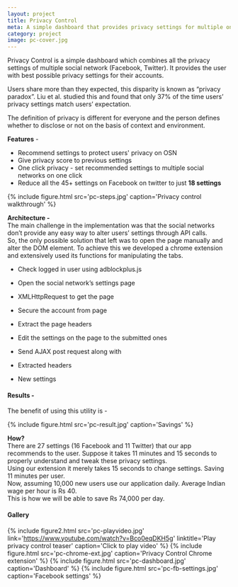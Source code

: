 ```yaml
---
layout: project
title: Privacy Control
meta: A simple dashboard that provides privacy settings for multiple online social networks (OSN) and recommends the best possible configuration. 
category: project
image: pc-cover.jpg
---
```


Privacy Control is a simple dashboard which combines all the privacy settings of multiple social network (Facebook, Twitter). It provides the user with best possible privacy settings for their accounts.

Users share more than they expected, this disparity is known as “privacy paradox”. Liu et al. studied this and found that only 37% of the time users’ privacy settings match users’ expectation.

The definition of privacy is different for everyone and the person defines whether to disclose or not on the basis of context and environment.

**Features** -  

*   Recommend settings to protect users' privacy on OSN
*   Give privacy score to previous settings
*   One click privacy - set recommended settings to multiple social networks on one click
*   Reduce all the 45+ settings on Facebook on twitter to just **18 settings**

{% include figure.html src='pc-steps.jpg' caption='Privacy control walkthrough' %}

**Architecture -**  
The main challenge in the implementation was that the social networks don’t provide any easy way to alter users’ settings through API calls.  
So, the only possible solution that left was to open the page manually and alter the DOM element. To achieve this we developed a chrome extension and extensively used its functions for manipulating the tabs.

*   Check logged in user using adblockplus.js
*   Open the social network’s settings page
*   XMLHttpRequest to get the page
*   Secure the account from page
*   Extract the page headers
*   Edit the settings on the page to the submitted ones
*   Send AJAX post request along with

*   Extracted headers
*   New settings

#### Results -

The benefit of using this utility is -

{% include figure.html src='pc-result.jpg' caption='Savings' %}


**How?**  
There are 27 settings (16 Facebook and 11 Twitter) that our app recommends to the user. Suppose it takes 11 minutes and 15 seconds to properly understand and tweak these privacy settings.  
Using our extension it merely takes 15 seconds to change settings. Saving 11 minutes per user.  
Now, assuming 10,000 new users use our application daily. Average Indian wage per hour is Rs 40.  
This is how we will be able to save Rs 74,000 per day.

#### Gallery

{% include figure2.html src='pc-playvideo.jpg' link='https://www.youtube.com/watch?v=Bco0eqDKH5g' linktitle='Play privacy control teaser' caption='Click to play video' %}
{% include figure.html src='pc-chrome-ext.jpg' caption='Privacy Control Chrome extension' %}
{% include figure.html src='pc-dashboard.jpg' caption='Dashboard' %}
{% include figure.html src='pc-fb-settings.jpg' caption='Facebook settings' %}